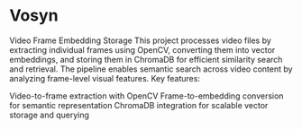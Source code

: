 # Vosyn

Video Frame Embedding Storage
This project processes video files by extracting individual frames using OpenCV, converting them into vector embeddings, and storing them in ChromaDB for efficient similarity search and retrieval. The pipeline enables semantic search across video content by analyzing frame-level visual features.
Key features:

Video-to-frame extraction with OpenCV
Frame-to-embedding conversion for semantic representation
ChromaDB integration for scalable vector storage and querying
